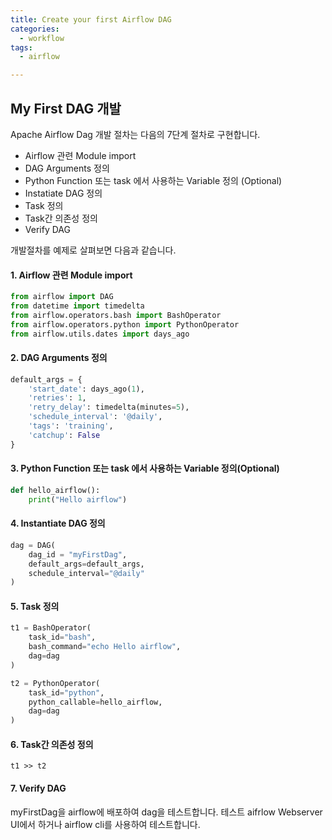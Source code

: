 ```yaml
---
title: Create your first Airflow DAG
categories:
  - workflow
tags: 
  - airflow

---
```


## My First DAG 개발 
Apache Airflow Dag 개발 절차는 다음의 7단계 절차로 구현합니다. 

- Airflow 관련 Module import 
- DAG Arguments 정의
- Python Function 또는 task 에서 사용하는 Variable 정의 (Optional)
- Instatiate DAG 정의 
- Task 정의 
- Task간 의존성 정의 
- Verify DAG 

개발절차를 예제로 살펴보면 다음과 같습니다.

#### 1. Airflow 관련 Module import  

```python
from airflow import DAG 
from datetime import timedelta 
from airflow.operators.bash import BashOperator 
from airflow.operators.python import PythonOperator 
from airflow.utils.dates import days_ago 
```

#### 2. DAG Arguments 정의

``` python
default_args = {
    'start_date': days_ago(1),
    'retries': 1,
    'retry_delay': timedelta(minutes=5),
    'schedule_interval': '@daily',
    'tags': 'training',
    'catchup': False
}
``` 

#### 3. Python Function 또는 task 에서 사용하는 Variable 정의(Optional)

```python
def hello_airflow():
    print("Hello airflow")
```

#### 4. Instantiate DAG 정의 

```python
dag = DAG(
    dag_id = "myFirstDag",
    default_args=default_args,
    schedule_interval="@daily"
)
```

#### 5.  Task 정의 

```python
t1 = BashOperator(
    task_id="bash",
    bash_command="echo Hello airflow",
    dag=dag
)

t2 = PythonOperator(
    task_id="python",
    python_callable=hello_airflow,
    dag=dag
)
```

#### 6. Task간 의존성 정의 

```
t1 >> t2
```

#### 7. Verify DAG 

myFirstDag을 airflow에 배포하여 dag을 테스트합니다. 
테스트 aifrlow Webserver UI에서 하거나 airflow cli를 사용하여 테스트합니다.
